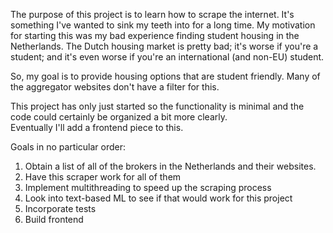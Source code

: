 The purpose of this project is to learn how to scrape the internet.  It's something I've wanted to sink my teeth into for a long time.
My motivation for starting this was my bad experience finding student housing in the Netherlands.  The Dutch housing market is pretty bad;
it's worse if you're a student; and it's even worse if you're an international (and non-EU) student.  

So, my goal is to provide housing options that are student friendly.  Many of the aggregator websites don't have a filter for this.

This project has only just started so the functionality is minimal and the code could certainly be organized a bit more clearly.  
Eventually I'll add a frontend piece to this.  

Goals in no particular order:
1) Obtain a list of all of the brokers in the Netherlands and their websites.
2) Have this scraper work for all of them
3) Implement multithreading to speed up the scraping process
4) Look into text-based ML to see if that would work for this project
5) Incorporate tests
6) Build frontend